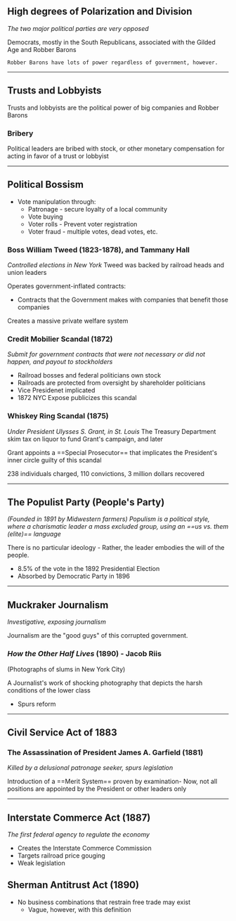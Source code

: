 ## High degrees of Polarization and Division

*The two major political parties are very opposed*

Democrats, mostly in the South
Republicans, associated with the Gilded Age and Robber Barons

	Robber Barons have lots of power regardless of government, however.

---

## Trusts and Lobbyists

Trusts and lobbyists are the political power of big companies and Robber Barons

### Bribery

Political leaders are bribed with stock, or other monetary compensation for acting in favor of a trust or lobbyist

---

## Political Bossism
- Vote manipulation through:
	- Patronage - secure loyalty of a local community
	- Vote buying
	- Voter rolls - Prevent voter registration
	- Voter fraud - multiple votes, dead votes, etc.

### Boss William Tweed (1823-1878), and Tammany Hall

*Controlled elections in New York*
Tweed was backed by railroad heads and union leaders

Operates government-inflated contracts:
- Contracts that the Government makes with companies that benefit those companies

Creates a massive private welfare system

### Credit Mobilier Scandal (1872)

*Submit for government contracts that were not necessary or did not happen, and payout to stockholders*

- Railroad bosses and federal politicians own stock
- Railroads are protected from oversight by shareholder politicians
- Vice Presidenet implicated
- 1872 NYC Expose publicizes this scandal

### Whiskey Ring Scandal (1875)

*Under President Ulysses S. Grant, in St. Louis*
The Treasury Department skim tax on liquor to fund Grant's campaign, and later 

Grant appoints a ==Special Prosecutor== that implicates the President's inner circle guilty of this scandal

238 individuals charged, 110 convictions, 3 million dollars recovered

---

## The Populist Party (People's Party)
*(Founded in 1891 by Midwestern farmers)*
*Populism is a political style, where a charismatic leader a mass excluded group, using an ==us vs. them (elite)== language*

There is no particular ideology - Rather, the leader embodies the will of the people.

- 8.5% of the vote in the 1892 Presidential Election
- Absorbed by Democratic Party in 1896

---

## Muckraker Journalism
*Investigative, exposing journalism*

Journalism are the "good guys" of this corrupted government.

### *How the Other Half Lives* (1890) - Jacob Riis

(Photographs of slums in New York City)

A Journalist's work of shocking photography that depicts the harsh conditions of the lower class

- Spurs reform

---

## Civil Service Act of 1883

### The Assassination of President James A. Garfield (1881)

*Killed by a delusional patronage seeker, spurs legislation*

Introduction of a ==Merit System== proven by examination-
Now, not all positions are appointed by the President or other leaders only

---

## Interstate Commerce Act (1887)
*The first federal agency to regulate the economy*

- Creates the Interstate Commerce Commission
- Targets railroad price gouging
- Weak legislation

## Sherman Antitrust Act (1890)

- No business combinations that restrain free trade may exist
	- Vague, however, with this definition
